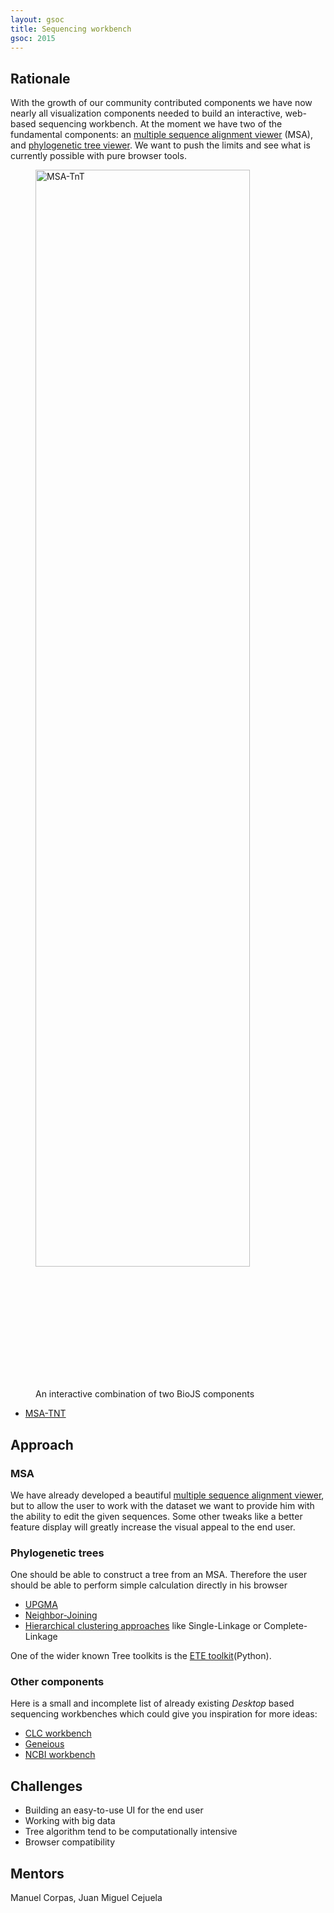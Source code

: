 ```yaml
---
layout: gsoc 
title: Sequencing workbench
gsoc: 2015
---
```


Rationale
---------

With the growth of our community contributed components we have now nearly all visualization components needed to build an interactive, web-based sequencing workbench.
At the moment we have two of the fundamental components: an [multiple sequence alignment viewer][msa] (MSA), and [phylogenetic tree viewer][exelexis].
We want to push the limits and see what is currently possible with pure browser tools.

<figure>
	<a href="http://biojs.io/#/d/msa-tnt">
		<img src="{{ site.baseurl }}gsoc/2015/img/msa_tnt.jpg" alt="MSA-TnT" style="width:90%; max-height: 50%">
	</a>
	<figcaption>An interactive combination of two BioJS components</figcaption>
</figure>

* [MSA-TNT](http://biojs.io/#/d/msa-tnt)

[exelexis]: http://biojs.io/d/exelixis
[msa]: http://biojs.io/d/msa

Approach
--------

### MSA

We have already developed a beautiful [multiple sequence alignment viewer][msa], but to
allow the user to work with the dataset we want to provide him with the ability 
to edit the given sequences. Some other tweaks like a better feature display 
will greatly increase the visual appeal to the end user.


### Phylogenetic trees

One should be able to construct a tree from an MSA.
Therefore the user should be able to perform simple calculation directly in his browser

* [UPGMA][upgma]
* [Neighbor-Joining][neighborjoining]
* [Hierarchical clustering approaches][hierarchicalclust] like Single-Linkage or Complete-Linkage

One of the wider known Tree toolkits is the [ETE toolkit][ETEToolkit](Python).

[upgma]: https://en.wikipedia.org/wiki/UPGMA
[neighborjoining]: https://en.wikipedia.org/wiki/Neighbor_joining
[hierarchicalclust]: https://en.wikipedia.org/wiki/Hierarchical_clustering
[ETEToolkit]: http://etetoolkit.org/

### Other components

Here is a small and incomplete list of already existing _Desktop_ based sequencing 
workbenches which could give you inspiration for more ideas:

* [CLC workbench](http://www.clcbio.com/products/clc-main-workbench/)
* [Geneious](http://www.geneious.com/)
* [NCBI workbench](http://www.ncbi.nlm.nih.gov/tools/gbench/)

Challenges
---------

* Building an easy-to-use UI for the end user
* Working with big data
* Tree algorithm tend to be computationally intensive
* Browser compatibility

Mentors
---------

Manuel Corpas, Juan Miguel Cejuela
